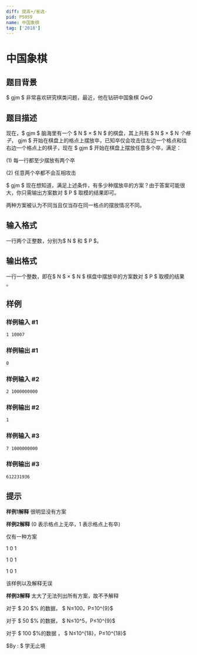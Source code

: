 ```yaml
---
diff: 提高+/省选-
pid: P5059
name: 中国象棋
tag: ['2018']
---
```

# 中国象棋
## 题目背景

$ gjm $  非常喜欢研究棋类问题，最近，他在钻研中国象棋 $QwQ$   
## 题目描述

现在，$ gjm $ 脑海里有一个 $ N $ × $ N $ 的棋盘，其上共有 $ N $ × $ N $个格子，$ gjm $ 开始在棋盘上的格点上摆放卒，已知卒仅会攻击往左边一个格点和往右边一个格点上的棋子，现在 $ gjm $ 开始在棋盘上摆放任意多个卒，满足：

$(1)$ 每一行都至少摆放有两个卒

$(2)$ 任意两个卒都不会互相攻击

$ gjm $ 现在想知道，满足上述条件，有多少种摆放卒的方案？由于答案可能很大，你只需输出方案数对 $ P $  取模的结果即可。

两种方案被认为不同当且仅当存在同一格点的摆放情况不同。
## 输入格式

一行两个正整数，分别为$ N $ 和 $ P $。
## 输出格式

一行一个整数，即在$ N $ × $ N $ 棋盘中摆放卒的方案数对 $ P $ 取模的结果 。
## 样例

### 样例输入 #1
```
1 10007
```
### 样例输出 #1
```
0
```
### 样例输入 #2
```
2 1000000000
```
### 样例输出 #2
```
1
```
### 样例输入 #3
```
7 1000000000
```
### 样例输出 #3
```
612231936
```
## 提示

**样例1解释**
很明显没有方案

**样例2解释**  ($0$ 表示格点上无卒，$1$ 表示格点上有卒)

仅有一种方案

$1$ $0$ $1$

$1$ $0$ $1$

$1$ $0$ $1$

该样例以及解释无误

**样例3解释**
太大了无法列出所有方案，故不予解释

对于 $ 20 $% 的数据， $ N≤100$，$P≤10^{9}$

对于 $ 50 $% 的数据， $ N≤10^5$，$P≤10^{9}$

对于 $ 100 $%的数据 ， $ N≤10^{18}$，$P≤10^{18}$

$By : $ 学无止境
